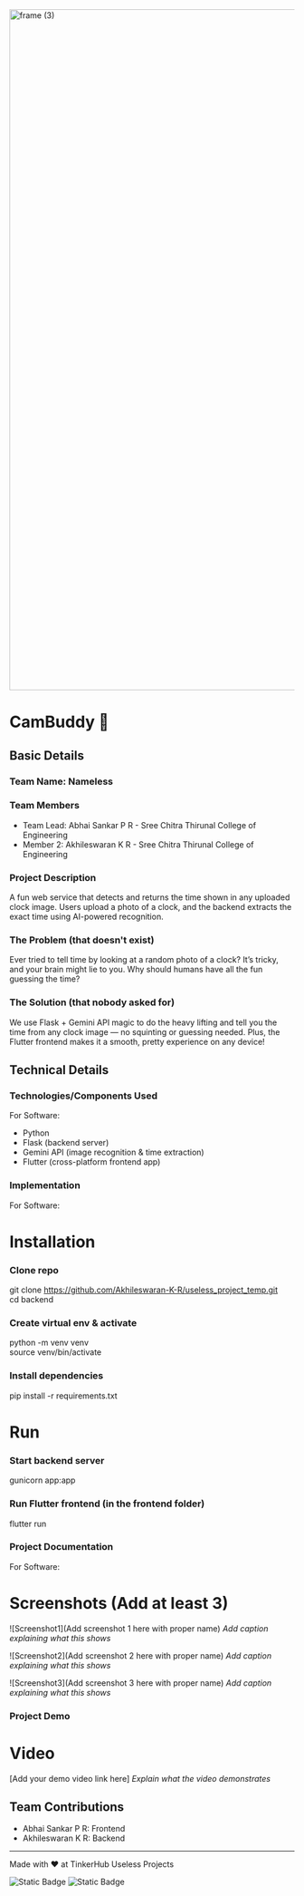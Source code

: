 <img width="3188" height="1202" alt="frame (3)" src="https://github.com/user-attachments/assets/517ad8e9-ad22-457d-9538-a9e62d137cd7" />


# CamBuddy 🎯


## Basic Details
### Team Name: Nameless


### Team Members
- Team Lead: Abhai Sankar P R - Sree Chitra Thirunal College of Engineering
- Member 2: Akhileswaran K R - Sree Chitra Thirunal College of Engineering

### Project Description
A fun web service that detects and returns the time shown in any uploaded clock image. Users upload a photo of a clock, and the backend extracts the exact time using AI-powered recognition.

### The Problem (that doesn't exist)
Ever tried to tell time by looking at a random photo of a clock? It’s tricky, and your brain might lie to you. Why should humans have all the fun guessing the time?

### The Solution (that nobody asked for)
We use Flask + Gemini API magic to do the heavy lifting and tell you the time from any clock image — no squinting or guessing needed. Plus, the Flutter frontend makes it a smooth, pretty experience on any device!

## Technical Details
### Technologies/Components Used
For Software:
- Python
- Flask (backend server)
- Gemini API (image recognition & time extraction)
- Flutter (cross-platform frontend app)

### Implementation
For Software:
# Installation

### Clone repo 
git clone https://github.com/Akhileswaran-K-R/useless_project_temp.git  
cd backend  

### Create virtual env & activate  
python -m venv venv  
source venv/bin/activate

### Install dependencies  
pip install -r requirements.txt  

# Run
### Start backend server  
gunicorn app:app  

### Run Flutter frontend (in the frontend folder)  
flutter run  

### Project Documentation
For Software:

# Screenshots (Add at least 3)
![Screenshot1](Add screenshot 1 here with proper name)
*Add caption explaining what this shows*

![Screenshot2](Add screenshot 2 here with proper name)
*Add caption explaining what this shows*

![Screenshot3](Add screenshot 3 here with proper name)
*Add caption explaining what this shows*

### Project Demo
# Video
[Add your demo video link here]
*Explain what the video demonstrates*

## Team Contributions
- Abhai Sankar P R: Frontend
- Akhileswaran K R: Backend

---
Made with ❤️ at TinkerHub Useless Projects 

![Static Badge](https://img.shields.io/badge/TinkerHub-24?color=%23000000&link=https%3A%2F%2Fwww.tinkerhub.org%2F)
![Static Badge](https://img.shields.io/badge/UselessProjects--25-25?link=https%3A%2F%2Fwww.tinkerhub.org%2Fevents%2FQ2Q1TQKX6Q%2FUseless%2520Projects)



